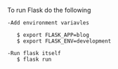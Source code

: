 To run Flask do the following
~~~
-Add environment variavles
    
   $ export FLASK_APP=blog
   $ export FLASK_ENV=development

-Run flask itself
   $ flask run
~~~